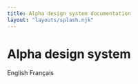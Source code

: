```yaml
---
title: Alpha design system documentation
layout: "layouts/splash.njk"
---
```


<div class="landing-page">
  <h1>Alpha design system</h1>
  <div class="landing-page__btns">
    <gcds-button type="link" href="/en/">English</gcds-button>
    <gcds-button type="link" href="/fr/" >Français</gcds-button>
  </div>
</div>
